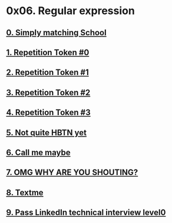 # 0x06. Regular expression

## [0. Simply matching School](./0-simply_match_school.rb)

## [1. Repetition Token #0](./1-repetition_token_0.rb)

## [2. Repetition Token #1](./2-repetition_token_1.rb)

## [3. Repetition Token #2](./3-repetition_token_2.rb)

## [4. Repetition Token #3](./4-repetition_token_3.rb)

## [5. Not quite HBTN yet](./5-beginning_and_end.rb)

## [6. Call me maybe](./6-phone_number.rb.rb)

## [7. OMG WHY ARE YOU SHOUTING?](./7-OMG_WHY_ARE_YOU_SHOUTING.rb)

## [8. Textme](./100-textme.rb)

## [9. Pass LinkedIn technical interview level0](./101-passed_linkedin_regex_challenge.jpg)

## []()

## []()

## []()
